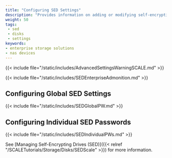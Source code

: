 ```yaml
---
title: "Configuring SED Settings"
description: "Provides information on adding or modifying self-encrypting drive (SED) user and global passwords in TrueNAS."
weight: 50
tags:
 - sed
 - disks
 - settings
keywords:
- enterprise storage solutions
- nas devices
---
```


{{< include file="/static/includes/AdvancedSettingsWarningSCALE.md" >}}

{{< include file="/static/includes/SEDEnterpriseAdmonition.md" >}}

## Configuring Global SED Settings

{{< include file="/static/includes/SEDGlobalPW.md" >}}

## Configuring Individual SED Passwords

{{< include file="/static/includes/SEDIndividualPWs.md" >}}

See [Managing Self-Encrypting Drives (SED)]({{< relref "/SCALETutorials/Storage/Disks/SEDScale" >}}) for more information.
